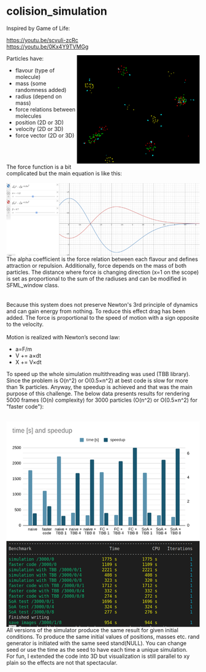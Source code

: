 # colision_simulation

Inspired by Game of Life:

https://youtu.be/scvuli-zcRc
<br/>https://youtu.be/0Kx4Y9TVMGg

  Particles have:<img src="readme_img/molecules.png" align="right" style = "width: 20rem"  />
  - flavour (type of molecule)
  - mass (some randomness added)
  - radius (depend on mass)
  - force relations between molecules
  - position (2D or 3D)
  - velocity (2D or 3D)
  - force vector (2D or 3D)


<br/><br/><br/>
The force function is a bit complicated but the main equation is like this:
<br/><br/>
<img src="readme_img/force_fun.png" align="left" style = "width: 35rem"  />
<br/>
The alpha coefficient is the force relation between each flavour and defines attraction or repulsion. Additionally, force depends on the mass of both particles. The distance where force is changing direction (x=1 on the scope) is set as proportional to the sum of the radiuses and can be modified in SFML_window class. 
<br/><br/><br/>
Because this system does not preserve Newton's 3rd principle of dynamics and can gain energy from nothing. To reduce this effect drag has been added. The force is proportional to the speed of motion with a sign opposite to the velocity.
<br/><br/>Motion is realized with Newton’s second law: 
  - a=F/m
  - V += a&times;dt
  - X += V&times;dt
  
To speed up the whole simulation multithreading was used (TBB library). Since the problem is O(n^2) or O(0.5&times;n^2) at best code is slow for more than 1k particles. Anyway, the speedup is achieved and that was the main purpose of this challenge. The below data presents results for rendering 5000 frames (O(n) complexity) for 3000 particles (O(n^2) or O(0.5&times;n^2) for "faster code"):

<br/>
<img src="readme_img/speedup.png" align="center" style = "width: 40rem"  />
<br/>
<img src="readme_img/timing.png" align="center" style = "width: 40rem"  />

<br/>
All versions of the simulator produce the same result for given initial conditions. To produce the same initial values of positions, masses etc. rand generator is initiated with the same seed stand(NULL). You can change seed or use the time as the seed to have each time a unique simulation. 

<br/>
For fun, I extended the code into 3D but visualization is still parallel to xy plain so the effects are not that spectacular. 



